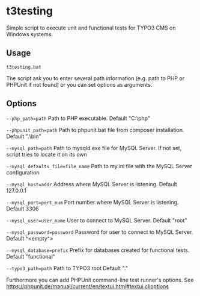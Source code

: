 # t3testing #
Simple script to execute unit and functional tests for TYPO3 CMS on Windows systems.

## Usage ##

`t3testing.bat`

The script ask you to enter several path information (e.g. path to PHP or PHPUnit if not found) or you can set options as arguments.

## Options ##

`--php_path=path`
Path to PHP executable. Default "C:\php"

`--phpunit_path=path`
Path to phpunit.bat file from composer installation. Default ".\bin"

`--mysql_path=path`
Path to mysqld.exe file for MySQL Server. If not set, script tries to locate it on its own

`--mysql_defaults_file=file_name`
Path to my.ini file with the MySQL Server configuration

`--mysql_host=addr`
Address where MySQL Server is listening. Default 127.0.0.1

`--mysql_port=port_num`
Port number where MySQL Server is listening. Default 3306

`--mysql_user=user_name`
User to connect to MySQL Server. Default "root"

`--mysql_password=password`
Password for user to connect to MySQL Server. Default ^<empty^>

`--mysql_database=prefix`
Prefix for databases created for functional tests. Default "functional"

`--typo3_path=path`
Path to TYPO3 root Default ".\"

Furthermore you can add PHPUnit command-line test runner's options. See https://phpunit.de/manual/current/en/textui.html#textui.clioptions
